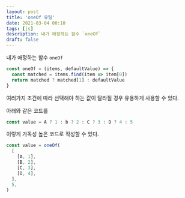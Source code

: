 ```yaml
---
layout: post
title: 'oneOf 유틸'
date: 2021-03-04 00:10
tags: [js]
description: 내가 애정하는 함수 `oneOf`
draft: false
---
```


내가 애정하는 함수 `oneOf`

```js
const oneOf = (items, defaultValue) => {
  const matched = items.find(item => item[0])
  return matched ? matched[1] : defaultValue
}
```

여러가지 조건에 따라 선택해야 하는 값이 달라질 경우 유용하게 사용할 수 있다.

아래와 같은 코드를
```js
const value = A ? 1 : b ? 2 : C ? 3 : D ? 4 : 5
```

이렇게 가독성 높은 코드로 작성할 수 있다. 
```js
const value = oneOf(
  [
    [A, 1],
    [B, 2],
    [C, 3],
    [D, 4],
  ],
  5,
)
```
